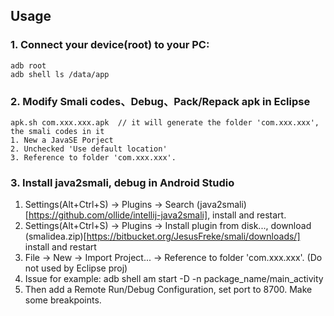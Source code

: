 
## Usage

### 1. Connect your device(root) to your PC:

	adb root
	adb shell ls /data/app



### 2. Modify Smali codes、Debug、Pack/Repack apk in Eclipse
	
	apk.sh com.xxx.xxx.apk	// it will generate the folder 'com.xxx.xxx', the smali codes in it
	1. New a JavaSE Porject
	2. Unchecked 'Use default location'
	3. Reference to folder 'com.xxx.xxx'.


### 3. Install java2smali, debug in Android Studio

1. Settings(Alt+Ctrl+S) -> Plugins -> Search (java2smali)[https://github.com/ollide/intellij-java2smali], install and restart.
2. Settings(Alt+Ctrl+S) -> Plugins -> Install plugin from disk..., download (smalidea.zip)[https://bitbucket.org/JesusFreke/smali/downloads/] install and restart
3. File -> New -> Import Project... -> Reference to folder 'com.xxx.xxx'. (Do not used by Eclipse proj)
4. Issue for example: adb shell am start -D -n package_name/main_activity
5. Then add a Remote Run/Debug Configuration, set port to 8700. Make some breakpoints. 
